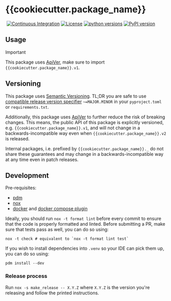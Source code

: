 # {{cookiecutter.package_name}}
&nbsp;[![Continuous Integration]({{cookiecutter.repository_github_url}}/workflows/Continuous%20Integration/badge.svg)]({{cookiecutter.repository_github_url}}/actions?query=workflow%3A%22Continuous+Integration%22)&nbsp;[![License](https://img.shields.io/pypi/l/{{cookiecutter.package_name}}.svg?label=License)](https://pypi.python.org/pypi/{{cookiecutter.package_name}})&nbsp;[![python versions](https://img.shields.io/pypi/pyversions/{{cookiecutter.package_name}}.svg?label=python%20versions)](https://pypi.python.org/pypi/{{cookiecutter.package_name}})&nbsp;[![PyPI version](https://img.shields.io/pypi/v/{{cookiecutter.package_name}}.svg?label=PyPI%20version)](https://pypi.python.org/pypi/{{cookiecutter.package_name}})

## Usage

> [!IMPORTANT]
> This package uses [ApiVer](#versioning), make sure to import `{{cookiecutter.package_name}}.v1`.


## Versioning

This package uses [Semantic Versioning](https://semver.org/spec/v2.0.0.html).
TL;DR you are safe to use [compatible release version specifier](https://packaging.python.org/en/latest/specifications/version-specifiers/#compatible-release) `~=MAJOR.MINOR` in your `pyproject.toml` or `requirements.txt`.

Additionally, this package uses [ApiVer](https://www.youtube.com/watch?v=FgcoAKchPjk) to further reduce the risk of breaking changes.
This means, the public API of this package is explicitly versioned, e.g. `{{cookiecutter.package_name}}.v1`, and will not change in a backwards-incompatible way even when `{{cookiecutter.package_name}}.v2` is released.

Internal packages, i.e. prefixed by `{{cookiecutter.package_name}}._` do not share these guarantees and may change in a backwards-incompatible way at any time even in patch releases.


## Development


Pre-requisites:
- [pdm](https://pdm.fming.dev/)
- [nox](https://nox.thea.codes/en/stable/)
- [docker](https://www.docker.com/) and [docker compose plugin](https://docs.docker.com/compose/)


Ideally, you should run `nox -t format lint` before every commit to ensure that the code is properly formatted and linted.
Before submitting a PR, make sure that tests pass as well, you can do so using:
```
nox -t check # equivalent to `nox -t format lint test`
```

If you wish to install dependencies into `.venv` so your IDE can pick them up, you can do so using:
```
pdm install --dev
```

### Release process

Run `nox -s make_release -- X.Y.Z` where `X.Y.Z` is the version you're releasing and follow the printed instructions.
